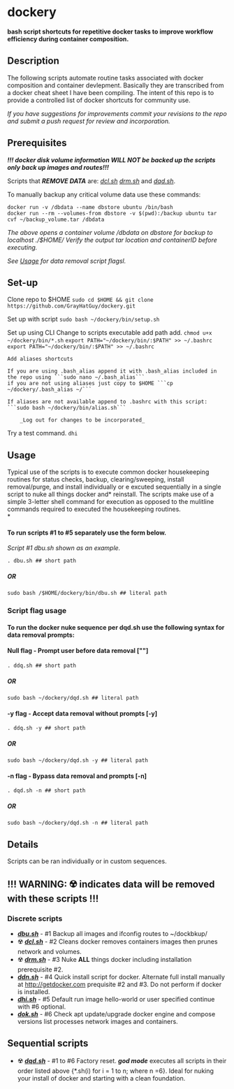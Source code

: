 # dockery

**bash script shortcuts for repetitive docker tasks to improve workflow efficiency during container composition.**

## Description
The following scripts automate routine tasks associated with docker composition and container devlepment. Basically they are transcribed from a docker cheat sheet I have been compiling. The intent of this repo is to provide a controlled list of docker shortcuts for community use.

_If you have suggestions for improvements commit your revisions to the repo and submit a push request for review and incorporation._

## Prerequisites
_**!!! docker disk volume information WILL NOT be backed up the scripts only back up images and routes!!!**_

Scripts that _**REMOVE DATA**_ are: _[dcl.sh](https://github.com/GrayHatGuy/dockery/blob/main/bin/dcl.sh) [drm.sh](https://github.com/GrayHatGuy/dockery/blob/main/bin/drm.sh)_ and _[dqd.sh](https://github.com/GrayHatGuy/dockery/blob/main/bin/dqd.sh)_. 

To manually backup any critical volume data use these commands:
 
	docker run -v /dbdata --name dbstore ubuntu /bin/bash
	docker run --rm --volumes-from dbstore -v $(pwd):/backup ubuntu tar cvf ~/backup_volume.tar /dbdata
    
_The above opens a container volume /dbdata on dbstore for backup to localhost ./$HOME/ Verify the output tar location and containerID before executing._

_See [Usage](https://github.com/GrayHatGuy/dockery/blob/main/README.md#script-flag-usage) for data removal script flagsl._

## Set-up
Clone repo to $HOME ```sudo cd $HOME && git clone https://github.com/GrayHatGuy/dockery.git```

Set up with script ```sudo bash ~/dockery/bin/setup.sh```

Set up using CLI
	Change to scripts executable add path add.
	```chmod u+x ~/dockery/bin/*.sh```
	```export PATH="~/dockery/bin/:$PATH" >> ~/.bashrc```
	```export PATH="~/dockery/bin/:$PATH" >> ~/.bashrc```

	Add aliases shortcuts

	If you are using .bash_alias append it with .bash_alias included in the repo using ```sudo nano ~/.bash_alias``` 
	if you are not using aliases just copy to $HOME ```cp ~/dockery/.bash_alias ~/``` 

	If aliases are not available append to .bashrc with this script: ```sudo bash ~/dockery/bin/alias.sh```

		_Log out for changes to be incorporated_

Try a test command. ```dhi```

## Usage
Typical use of the scripts is to execute common docker housekeeping routines for status checks, backup, clearing/sweeping, install removal/purge, and install individually or e excuted sequentially in a single script to nuke all things docker and* reinstall.  The scripts make use of a simple 3-letter shell command for execution as opposed to the mulitline commands required to executed the housekeeping routines.  
*
#### **To run scripts #1 to #5 separately use the form below.**
_Script #1 dbu.sh shown as an example._
	
	. dbu.sh ## short path

##### OR	
	
	sudo bash /$HOME/dockery/bin/dbu.sh ## literal path
	
### Script flag usage
#### **To run the docker nuke sequence per dqd.sh use the following syntax for data removal prompts:**

#### Null flag - Prompt user before data removal [""]
	
	. ddq.sh ## short path
	
##### OR
	
	sudo bash ~/dockery/dqd.sh ## literal path
	
#### -y flag - Accept data removal without prompts [-y]
	
	. ddq.sh -y ## short path
	
##### OR
	
	sudo bash ~/dockery/dqd.sh -y ## literal path
	
#### -n flag - Bypass data removal and prompts [-n]
	
	. dqd.sh -n ## short path
	
##### OR

	sudo bash ~/dockery/dqd.sh -n ## literal path
	
## Details
Scripts can be ran individually or in custom sequences. 

## **!!! WARNING: ☢️ indicates data will be removed with these scripts !!!**

### Discrete scripts
- **_[dbu.sh](https://github.com/GrayHatGuy/dockery/blob/main/bin/dbu.sh)_** - #1 Backup all images and ifconfig routes to ~/dockbkup/
- ☢️ **_[dcl.sh](https://github.com/GrayHatGuy/dockery/blob/main/bin/dcl.sh)_** - #2 Cleans docker removes containers images then prunes network and volumes.
- ☢️ **_[drm.sh](https://github.com/GrayHatGuy/dockery/blob/main/bin/drm.sh)_** - #3 Nuke **ALL** things docker including installation prerequisite #2.
- **_[ddn.sh](https://github.com/GrayHatGuy/dockery/blob/main/bin/ddn.sh)_** - #4 Quick install script for docker. Alternate full install manually at http://getdocker.com prequisite #2 and #3. Do not perform if docker is installed. 
- **_[dhi.sh](https://github.com/GrayHatGuy/dockery/blob/main/bin/dhi.sh)_** - #5 Default run image hello-world or user specified continue with #6 optional.
- **_[dok.sh](https://github.com/GrayHatGuy/dockery/blob/main/bin/dok.sh)_** - #6 Check apt update/upgrade docker engine and compose versions list processes network images and containers. 

 
## Sequential scripts
- ☢️ **_[dqd.sh](https://github.com/GrayHatGuy/dockery/blob/main/bin/dqd.sh)_** - #1 to #6  Factory reset. _**god mode**_ executes all scripts in their order listed above {*.sh(i) for i = 1 to n; where n =6}. Ideal for nuking your install of docker and starting with a clean foundation.  
